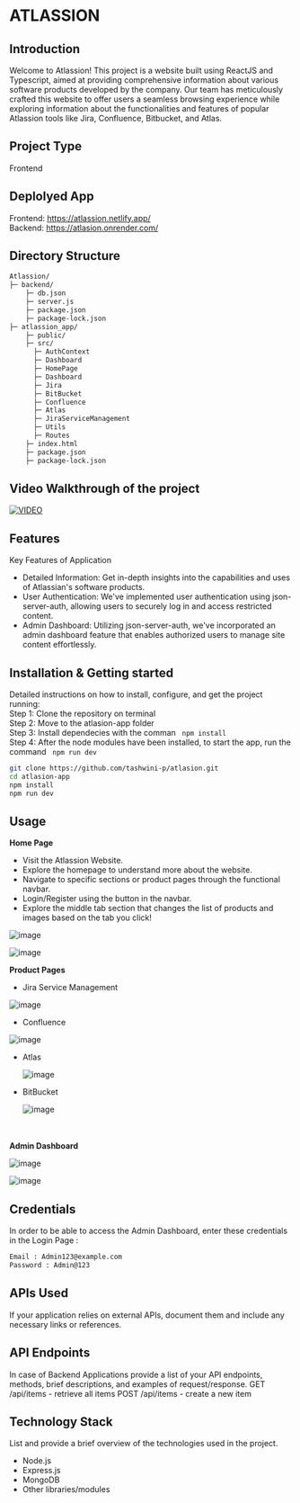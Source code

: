 # ATLASSION

## Introduction
Welcome to Atlassion! This project is a website built using ReactJS and Typescript, aimed at providing comprehensive information about various software products developed by the company. Our team has meticulously crafted this website to offer users a seamless browsing experience while exploring information about the functionalities and features of popular Atlassion tools like Jira, Confluence, Bitbucket, and Atlas.

## Project Type
Frontend 

## Deplolyed App
Frontend: https://atlassion.netlify.app/ </br>
Backend: https://atlasion.onrender.com/

## Directory Structure
``` bash
Atlassion/ 
├─ backend/
    ├─ db.json
    ├─ server.js
    ├─ package.json
    ├─ package-lock.json
├─ atlassion_app/
    ├─ public/
    ├─ src/
‎      ├─ AuthContext
‎      ├─ Dashboard
      ├─ HomePage
      ├─ Dashboard
      ├─ Jira
      ├─ BitBucket
      ├─ Confluence
      ├─ Atlas
      ├─ JiraServiceManagement
      ├─ Utils
      ├─ Routes
    ├─ index.html
    ├─ package.json
    ├─ package-lock.json
```

## Video Walkthrough of the project
[![VIDEO](https://img.youtube.com/vi/kzgs5bzcYe0/0.jpg)](https://www.youtube.com/watch?v=kzgs5bzcYe0)

## Features
Key Features of Application
- Detailed Information: Get in-depth insights into the capabilities and uses of Atlassian's software products.
- User Authentication: We've implemented user authentication using json-server-auth, allowing users to securely log in and access restricted content.
- Admin Dashboard: Utilizing json-server-auth, we've incorporated an admin dashboard feature that enables authorized users to manage site content effortlessly.

## Installation & Getting started
Detailed instructions on how to install, configure, and get the project running: </br>
Step 1: Clone the repository on terminal </br>
Step 2: Move to the atlasion-app folder </br>
Step 3: Install dependecies with the comman ``` npm install``` </br>
Step 4: After the node modules have been installed, to start the app, run the command ``` npm run dev``` </br>

```bash
git clone https://github.com/tashwini-p/atlasion.git
cd atlasion-app
npm install 
npm run dev
```

## Usage
<strong> Home Page </strong>
<ul>
   <li>Visit the Atlassion Website. </li>
   <li>Explore the homepage to understand more about the website. </li>
   <li>Navigate to specific sections or product pages through the functional navbar. </li>
   <li>Login/Register using the button in the navbar.</li>
   <li>Explore the middle tab section that changes the list of products and images based on the tab you click!</li>
</ul>

![image](https://github.com/tashwini-p/atlasion/assets/154405564/5bca135c-524b-45f2-99de-1e490e3e7b7e)

![image](https://github.com/tashwini-p/atlasion/assets/154405564/379ba7fd-e6ff-4f34-98d3-c997fb7cd474)

</hr>

<strong>Product Pages</strong>
 - Jira Service Management

  ![image](https://github.com/tashwini-p/atlasion/assets/154405564/177146ff-27b8-46f3-809f-179ee28cbdc5)

 - Confluence

  ![image](https://github.com/tashwini-p/atlasion/assets/154405564/d2fe3536-3630-4fd9-9aa1-4d5fe9c889e3)

 - Atlas

   ![image](https://github.com/tashwini-p/atlasion/assets/154405564/2c56889c-8d8a-46ba-ac2f-96582feb4c4d)

 - BitBucket

   ![image](https://github.com/tashwini-p/atlasion/assets/154405564/a577b0dc-22cf-4761-99f5-c306809642d5)



<br><br>
<strong>Admin Dashboard</strong>

   ![image](https://github.com/tashwini-p/atlasion/assets/154405564/a88f6d83-e017-47bf-800f-62328550d415)
   
   
   ![image](https://github.com/tashwini-p/atlasion/assets/154405564/83f416b5-192b-46ca-b8af-89561e28ecd5)


## Credentials
In order to be able to access the Admin Dashboard, enter these credentials in the Login Page :
```bash
Email : Admin123@example.com
Password : Admin@123
```

## APIs Used
If your application relies on external APIs, document them and include any necessary links or references.

## API Endpoints
In case of Backend Applications provide a list of your API endpoints, methods, brief descriptions, and examples of request/response.
GET /api/items - retrieve all items
POST /api/items - create a new item


## Technology Stack
List and provide a brief overview of the technologies used in the project.

- Node.js
- Express.js
- MongoDB
- Other libraries/modules
